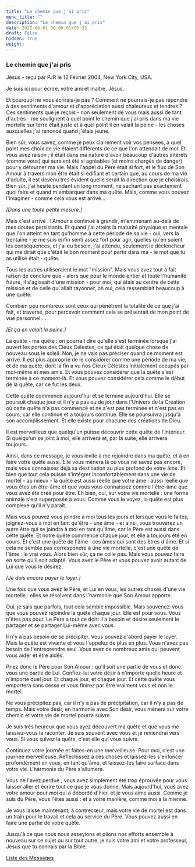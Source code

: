```yaml
---
title: "Le chemin que j'ai pris"
menu_title: ""
description: "Le chemin que j'ai pris"
date: 2022-06-01 06:00:01+00:33
draft: False
hidden: True
weight:
---
```

### Le chemin que j'ai pris

Jésus - reçu par PJR le 12 Février 2004, New York City, USA.

Je suis ici pour écrire, votre ami et maître, Jésus.

Et pourquoi ne vous écrirais-je pas ? Comment ne pourrais-je pas répondre à des sentiments d'amour et d'appréciation aussi chaleureux et tendres ? Ces sentiments que je reçois - non seulement de vous mais aussi de tant d'autres - me soulignent à quel point le chemin que j'ai pris dans ma vie mortelle sur terre était juste et à quel point il en valait la peine - les choses auxquelles j'ai renoncé quand j'étais jeune.

Bien sûr, vous savez, comme je peux clairement voir vos pensées, à quel point mes choix de vie étaient différents de ce que l'on attendait de moi. Et vous avez raison ; il était dans ma nature d'avoir beaucoup d'autres intérêts (comme vous) qui auraient été si agréables (et moins chargés de danger) pour y détourner ma vie. Mais l'appel du Père était si fort, et le flux de Son Amour à travers mon être était si édifiant et certain que, au cours de ma vie d'adulte, il est devenu très évident quelle serait la direction que je choisirais. Bien sûr, j'ai hésité pendant un long moment, ne sachant pas exactement quoi faire et quand m'embarquer dans ma quête. Mais, comme vous pouvez l'imaginer - comme cela vous est arrivé...

*[Dans une toute petite mesure.]*

Mais c'est arrivé : l'Amour a continué à grandir, m'emmenant au-delà de mes doutes persistants. Et quand j'ai atteint la maturité physique et mentale que l'on atteint en tant qu'homme à cette période de sa vie - oui, vers la trentaine - je me suis enfin senti assez fort pour agir, quelles qu'en soient les conséquences, et j'ai eu besoin, j'ai attendu, seulement le déclencheur qui me dirait que c'était le bon moment pour partir dans ma - le mot que tu as utilisé était - quête.

Tous les autres utiliseraient le mot "mission". Mais vous avez tout à fait raison de conclure que - alors que pour le monde entier et toute l'humanité future, il s'agissait d'une mission - pour moi, qui étais au centre de cette mission et de celle qui allait rayonner, oh oui, cela ressemblait beaucoup à une quête.

Combien peu nombreux sont ceux qui pénètrent la totalité de ce que j'ai fait, et traversé, pour percevoir comment cela se présentait de mon point de vue personnel....

*[Et ça en valait la peine.]*

La quête - ma quête : on pourrait dire qu'elle s'est terminée lorsque j'ai ouvert les portes des Cieux Célestes, ce qui était quelque chose de nouveau sous le soleil. Non, je ne vais pas préciser quand ce moment est arrivé. Il est plus approprié de le considérer comme une période de ma vie, et de ma quête, dont la fin a vu nos Cieux Célestes initialement occupés par moi-même et mes amis. Et vous pouvez considérer que la quête s'est terminée à ce moment-là. Et vous pouvez considérer cela comme le début de la quête, car ce fut les deux.

Cette quête commence aujourd'hui et se termine aujourd'hui. Elle se poursuit chaque jour et il n'y a pas eu de jour dans l'Univers de la Création où cette quête n'a pas commencé et ne s'est pas terminée et n'est pas en cours, car elle continue et a toujours continué. Elle se poursuivra jusqu'à son accomplissement. Et elle existe pour chacune des créations de Dieu.

Il est merveilleux que quelqu'un puisse découvrir cette quête de l'intérieur. Si quelqu'un se joint à moi, elle arrivera et, par la suite, elle arrivera toujours.

Ainsi, dans ce message, je vous invite à me rejoindre dans ma quête, et à en faire votre quête aussi. Elle vous mènera là où vous ne savez pas encore, mais vous connaissez déjà sa destination au plus profond de votre âme. Et bien que tout cela puisse s'intégrer inconfortablement dans une vie de mortel - au mieux - la quête est aussi réelle que votre âme : aussi réelle que vous êtes un être-âme et que vous vous connaissez comme l'être-âme que vous avez été créé pour être. Eh bien, oui, sur votre vie mortelle : une forme animale s'est superposée à  vous. Comme vous le voyez, la quête est plus complexe qu'il n'y paraît.

Mais vous pouvez vous joindre à moi tous les jours et lorsque vous le faites, joignez-vous à moi en tant qu'être - une âme - et ainsi, vous trouverez un autre être qui se joindra à moi en tant qu'âme, car le Père est aussi dans cette quête. Et notre quête commence chaque jour, et elle a toujours été en cours. Et c'est une quête de l'âme : ces âmes qui sont des êtres d'âme. Et si cela ne semble pas correspondre à une vie mortelle, c'est une quête de l'âme : le vrai vous. Alors bien sûr, ça ne colle pas. Mais vous pouvez faire en sorte qu'il soit adapté. Vous avez le Père et vous pouvez avoir autant de Lui que vous le désirez.

*[Je dois encore payer le loyer.]*

Une fois que vous avez le Père, et Lui en vous, les autres choses d'une vie mortelle : elles se résolvent dans l'harmonie que Son Amour apporte.

Oui, je sais que parfois, tout cela semble impossible. Mais souvenez-vous que vous pouvez rejoindre la quête chaque jour. Elle est pour vous. Vous n'êtes pas pour. Le Père a tout ce dont il a besoin et désire seulement le partager et se partager Lui-même avec vous.

Il n'y a pas besoin de se précipiter. Vous pouvez d'abord payer le loyer. Mais la quête est vivante et vous l'appelez de plus en plus. Vous n'avez pas besoin de l'entreprendre seul. Vous avez de nombreux amis qui peuvent vous aider et être aidés.

Priez donc le Père pour Son Amour : qu'il soit une partie de vous et donc vous une partie de Lui. Confiez-lui votre désir à n'importe quelle heure et n'importe quel jour. Et chaque jour, et chaque jour. Et cette quête vous emportera sans cesse et vous finirez par être vraiment vous et non le mortel.

Ne vous précipitez pas, car il n'y a pas de précipitation, car il n'y a pas de temps. Mais votre désir, en harmonie avec Son désir, vous mènera sur votre chemin et votre vie de mortel pourra suivre.

Je suis très heureux que vous ayez découvert ma quête et que vous me laissiez-vous la raconter. Je suis souvent avec vous et je reviendrai vers vous. Si vous suivez la quête, c'est elle qui vous suivra.

Continuez votre journée et faites-en une merveilleuse. Pour moi, c'est une journée merveilleuse. Réfléchissez à ces choses et laissez-les s'enfoncer profondément en vous, en tant qu'âme, et laissez-les faire surface dans votre vie. L'harmonie du Père s'allumera.

Vous ne l'avez perdue ; vous avez simplement été trop éprouvée pour vous laisser aller et écrire tout ce que je vous donne. Mais aujourd'hui, vous avez votre amour pour moi qui a débordé d'hier, et je vous aime aussi. Comme je suis du Père, vous l'êtes aussi : et à votre manière, comme moi à la mienne.

Je vous laisse maintenant, à contrecœur, mais votre vie de mortel est dans un train pour le travail et cela au service du Père. Vous pouvez aussi en faire une partie de votre quête.

Jusqu'à ce que nous nous asseyions et plions nos efforts ensemble à nouveau sur ce sujet ou sur tout autre, je suis votre ami et votre professeur, Jésus que tu connais par la Bible.

[Liste des Messages](/fr-contemporary-messages/fr-contemporary-messages-by-date-order/fr-contemporary-messages-2004)